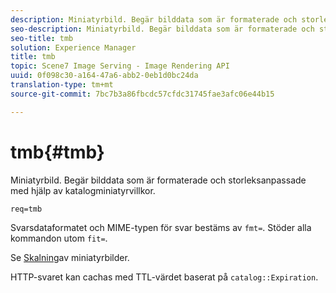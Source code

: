 ```yaml
---
description: Miniatyrbild. Begär bilddata som är formaterade och storleksanpassade med hjälp av katalogminiatyrvillkor.
seo-description: Miniatyrbild. Begär bilddata som är formaterade och storleksanpassade med hjälp av katalogminiatyrvillkor.
seo-title: tmb
solution: Experience Manager
title: tmb
topic: Scene7 Image Serving - Image Rendering API
uuid: 0f098c30-a164-47a6-abb2-0eb1d0bc24da
translation-type: tm+mt
source-git-commit: 7bc7b3a86fbcdc57cfdc31745fae3afc06e44b15

---
```



# tmb{#tmb}

Miniatyrbild. Begär bilddata som är formaterade och storleksanpassade med hjälp av katalogminiatyrvillkor.

`req=tmb`

Svarsdataformatet och MIME-typen för svar bestäms av `fmt=`. Stöder alla kommandon utom `fit=`.

Se [Skalning](../../../../../../is-api/http-ref/image-serving-api-ref/c-http-protocol-reference/c-notes-on-server-behavior/r-thumbnail-scaling.md#reference-0f71817f721d4913b34816758d69b07f)av miniatyrbilder.

HTTP-svaret kan cachas med TTL-värdet baserat på `catalog::Expiration`.
